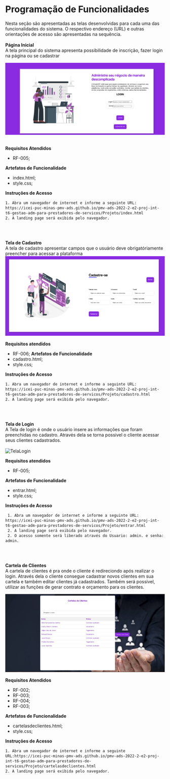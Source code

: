 # Programação de Funcionalidades

Nesta seção são apresentadas as telas desenvolvidas para cada uma das funcionalidades do sistema. O respectivo endereço (URL) e outras orientações de acesso são apresentadas na sequência.  <br> <br>
**Página Inicial**  <br>
A tela principal do sistema apresenta possibilidade de inscrição, fazer login na página ou se cadastrar

![TelaInicial](https://github.com/ICEI-PUC-Minas-PMV-ADS/pmv-ads-2022-2-e2-proj-int-t6-gestao-adm-para-prestadores-de-servicos/blob/f1207d31195506e97b3d2ed47b374810bd42ecb3/docs/img/Index.png) <br> <br>

**Requisitos Atendidos** <br> 
* RF-005; 


**Artefatos de Funcionalidade** <br> 
* index.html;
* style.css; <br>

**Instruções de Acesso** <br> 

    1. Abra um navegador de internet e informe a seguinte URL: https://icei-puc-minas-pmv-ads.github.io/pmv-ads-2022-2-e2-proj-int-t6-gestao-adm-para-prestadores-de-servicos/Projeto/index.html
    2. A landing page será exibida pelo navegador.

<br> <br>

**Tela de Cadastro** <br>
A tela de cadastro apresentar campos que o usuário deve obrigatóriamente preencher para acessar a plataforma
![TelaCadastro](https://github.com/ICEI-PUC-Minas-PMV-ADS/pmv-ads-2022-2-e2-proj-int-t6-gestao-adm-para-prestadores-de-servicos/blob/f1207d31195506e97b3d2ed47b374810bd42ecb3/docs/img/Tela%20Cadastro.png)

**Requisitos atendidos** <br>
* RF-006;
**Artefatos de Funcionalidade** <br>
* cadastro.html;
* style.css; <br>

**Instruções de Acesso**<br>

    1. Abra um navegador de internet e informe a seguinte URL: https://icei-puc-minas-pmv-ads.github.io/pmv-ads-2022-2-e2-proj-int-t6-gestao-adm-para-prestadores-de-servicos/Projeto/cadastro.html
    2. A landing page será exibida pelo navegador.
 <br>  <br>

**Tela de Login** <br>
A Tela de login é onde o usuário insere as informações que foram preenchidas no cadastro. Através dela se torna possivel o cliente acessar seus clientes cadastrados.<br><br>
![TelaLogin](https://github.com/ICEI-PUC-Minas-PMV-ADS/pmv-ads-2022-2-e2-proj-int-t6-gestao-adm-para-prestadores-de-servicos/blob/f1207d31195506e97b3d2ed47b374810bd42ecb3/docs/img/Login%20Usu%C3%A1rio.png) <br>

**Requisitos atendidos** <br> 
* RF-005;

**Artefatos de Funcionalidade** <br>
* entrar.html;
* style.css; <br>

**Instruções de Acesso**<br>
  
     1. Abra um navegador de internet e informe a seguinte URL: https://icei-puc-minas-pmv-ads.github.io/pmv-ads-2022-2-e2-proj-int-t6-gestao-adm-para-prestadores-de-servicos/Projeto/entrar.html
     2. A landing page será exibida pelo navegador.
     2. O acesso somente será liberado através do Usuario: admin. e senha: admin.
   
    
<br><br>

**Cartela de Clientes**  <br>
A cartela de clientes é pra onde o cliente é redireciondo após realizar o login. Através dela o cliente consegue cadastrar novos clientes em sua cartela e também editar clientes já cadastrados. Também será possivel, utilizar as funções de gerar contrato e orçamento para os clientes. <br>

![CartelaDeClientes](https://github.com/ICEI-PUC-Minas-PMV-ADS/pmv-ads-2022-2-e2-proj-int-t6-gestao-adm-para-prestadores-de-servicos/blob/3ab9f6b61f426b42e829cc887574d0570e58f37b/docs/img/Lista%20de%20Clientes.jpg) <br>

**Requisitos Atendidos**<br>

* RF-002;	
* RF-003;	
* RF-004;	
* RF-003; 

**Artefatos de Funcionalidade**<br>
* cartelasdeclientes.html;
* style.css; <br>

**Instruções de Acesso** <br>

    1. Abra um navegador de internet e informe a seguinte URL:https://icei-puc-minas-pmv-ads.github.io/pmv-ads-2022-2-e2-proj-int-t6-gestao-adm-para-prestadores-de-servicos/Projeto/cartelasdeclientes.html
    2. A landing page será exibida pelo navegador.
